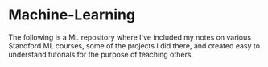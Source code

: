 # Machine-Learning
The following is a ML repository where I've included my notes on various Standford ML courses, some of the projects I did there, and created easy to understand tutorials for the purpose of teaching others. 
